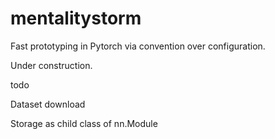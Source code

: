 # mentalitystorm

Fast prototyping in Pytorch via convention over configuration.

Under construction.

todo

Dataset download

Storage as child class of nn.Module


